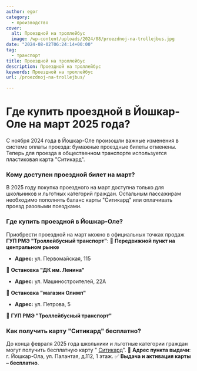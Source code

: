 ```yaml
---
author: egor
category:
  - производство
cover:
  alt: Проездной на троллейбус
  image: /wp-content/uploads/2024/08/proezdnoj-na-trollejbus.jpg
date: "2024-08-02T06:24:14+00:00"
tag:
  - транспорт
title: Проездной на троллейбус
description: Проездной на троллейбус
keywords: Проездной на троллейбус
url: /proezdnoj-na-trollejbus/

---
```

# **Где купить проездной в Йошкар-Оле на март 2025 года?**

С ноября 2024 года в Йошкар-Оле произошли важные изменения в системе оплаты проезда: бумажные проездные билеты отменены. Теперь для проезда в общественном транспорте используется пластиковая карта "Ситикард".

### **Кому доступен проездной билет на март?**

В 2025 году покупка проездного на март доступна только для школьников и льготных категорий граждан. Остальным пассажирам необходимо пополнять баланс карты "Ситикард" или оплачивать проезд разовыми поездками.

### **Где купить проездной в Йошкар-Оле?**

Приобрести проездной на март можно в официальных точках продаж **ГУП РМЭ "Троллейбусный транспорт"**:
📍 **Передвижной пункт на центральном рынке**

- **Адрес:** ул. Первомайская, 115

📍 **Остановка "ДК им. Ленина"**

- **Адрес:** ул. Машиностроителей, 22А

📍 **Остановка "магазин Олимп"**

- **Адрес:** ул. Петрова, 5

📍 **ГУП РМЭ "Троллейбусный транспорт"**

### **Как получить карту "Ситикард" бесплатно?**

До конца февраля 2025 года школьники и льготные категории граждан могут получить бесплатную карту " [Ситикард](/sitikard/)".
📌 **Адрес пункта выдачи**: г. Йошкар-Ола, ул. Палантая, д.112, 1 этаж.
✅ **Выдача и активация карты – бесплатно**.
